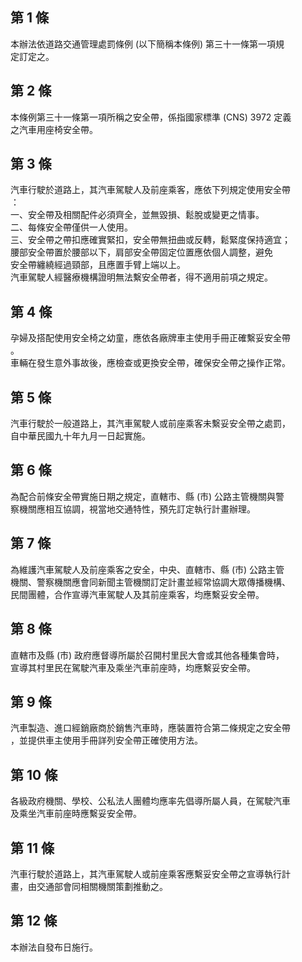 第 1 條
-------
本辦法依道路交通管理處罰條例 (以下簡稱本條例) 第三十一條第一項規  
定訂定之。

第 2 條
-------
本條例第三十一條第一項所稱之安全帶，係指國家標準 (CNS) 3972 定義  
之汽車用座椅安全帶。

第 3 條
-------
汽車行駛於道路上，其汽車駕駛人及前座乘客，應依下列規定使用安全帶  
：  
一、安全帶及相關配件必須齊全，並無毀損、鬆脫或變更之情事。  
二、每條安全帶僅供一人使用。  
三、安全帶之帶扣應確實緊扣，安全帶無扭曲或反轉，鬆緊度保持適宜；  
    腰部安全帶置於腰部以下，肩部安全帶固定位置應依個人調整，避免  
    安全帶纏繞經過頸部，且應置手臂上端以上。  
汽車駕駛人經醫療機構證明無法繫安全帶者，得不適用前項之規定。

第 4 條
-------
孕婦及搭配使用安全椅之幼童，應依各廠牌車主使用手冊正確繫妥安全帶  
。  
車輛在發生意外事故後，應檢查或更換安全帶，確保安全帶之操作正常。

第 5 條
-------
汽車行駛於一般道路上，其汽車駕駛人或前座乘客未繫妥安全帶之處罰，  
自中華民國九十年九月一日起實施。

第 6 條
-------
為配合前條安全帶實施日期之規定，直轄市、縣 (市) 公路主管機關與警  
察機關應相互協調，視當地交通特性，預先訂定執行計畫辦理。

第 7 條
-------
為維護汽車駕駛人及前座乘客之安全，中央、直轄市、縣 (市) 公路主管  
機關、警察機關應會同新聞主管機關訂定計畫並經常協調大眾傳播機構、  
民間團體，合作宣導汽車駕駛人及其前座乘客，均應繫妥安全帶。

第 8 條
-------
直轄市及縣 (市) 政府應督導所屬於召開村里民大會或其他各種集會時，  
宣導其村里民在駕駛汽車及乘坐汽車前座時，均應繫妥安全帶。

第 9 條
-------
汽車製造、進口經銷廠商於銷售汽車時，應裝置符合第二條規定之安全帶  
，並提供車主使用手冊詳列安全帶正確使用方法。

第 10 條
--------
各級政府機關、學校、公私法人團體均應率先倡導所屬人員，在駕駛汽車  
及乘坐汽車前座時應繫妥安全帶。

第 11 條
--------
汽車行駛於道路上，其汽車駕駛人或前座乘客應繫妥安全帶之宣導執行計  
畫，由交通部會同相關機關策劃推動之。

第 12 條
--------
本辦法自發布日施行。

